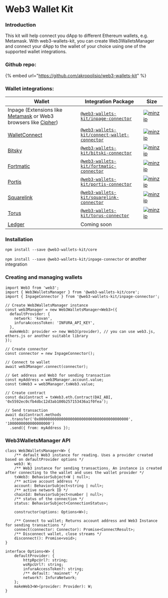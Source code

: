 # Web3 Wallet Kit

### Introduction <a href="#introduction" id="introduction"></a>

This kit will help connect you dApp to different Ethereum wallets, e.g. Metamask. With web3-wallets-kit, you can create Web3WalletsManager and connect your dApp to the wallet of your choice using one of the supported wallet integrations.

### Github repo:&#x20;

{% embed url="https://github.com/akropolisio/web3-wallets-kit" %}

### Wallet integrations: <a href="#wallet-integrations" id="wallet-integrations"></a>

| Wallet                                                                                                                 | Integration Package                                                                                                       | Size                                                                                                                                                                                |
| ---------------------------------------------------------------------------------------------------------------------- | ------------------------------------------------------------------------------------------------------------------------- | ----------------------------------------------------------------------------------------------------------------------------------------------------------------------------------- |
| Inpage (Extensions like [Metamask](https://metamask.io) or Web3 browsers like [Cipher](https://www.cipherbrowser.com)) | [`@web3-wallets-kit/inpage-connector`](https://wiki.akropolis.io/web3walletkit/packages/inpage-connector)                 | [![minzip](https://badgen.net/bundlephobia/minzip/@web3-wallets-kit/inpage-connector)](https://bundlephobia.com/result?p=@web3-wallets-kit/inpage-connector@latest)                 |
| [WalletConnect](https://walletconnect.org)                                                                             | [`@web3-wallets-kit/connect-wallet-connector`](https://wiki.akropolis.io/web3walletkit/packages/connect-wallet-connector) | [![minzip](https://badgen.net/bundlephobia/minzip/@web3-wallets-kit/connect-wallet-connector)](https://bundlephobia.com/result?p=@web3-wallets-kit/connect-wallet-connector@latest) |
| [Bitsky](https://www.bitski.com)                                                                                       | [`@web3-wallets-kit/bitski-connector`](https://wiki.akropolis.io/web3walletkit/packages/bitski-connector)                 | [![minzip](https://badgen.net/bundlephobia/minzip/@web3-wallets-kit/bitski-connector)](https://bundlephobia.com/result?p=@web3-wallets-kit/bitski-connector@latest)                 |
| [Fortmatic](https://fortmatic.com)                                                                                     | [`@web3-wallets-kit/fortmatic-connector`](https://wiki.akropolis.io/web3walletkit/packages/fortmatic-connector)           | [![minzip](https://badgen.net/bundlephobia/minzip/@web3-wallets-kit/fortmatic-connector)](https://bundlephobia.com/result?p=@web3-wallets-kit/fortmatic-connector@latest)           |
| [Portis](https://www.portis.io)                                                                                        | [`@web3-wallets-kit/portis-connector`](https://wiki.akropolis.io/web3walletkit/packages/portis-connector)                 | [![minzip](https://badgen.net/bundlephobia/minzip/@web3-wallets-kit/portis-connector)](https://bundlephobia.com/result?p=@web3-wallets-kit/portis-connector@latest)                 |
| [Squarelink](https://squarelink.com)                                                                                   | [`@web3-wallets-kit/squarelink-connector`](https://wiki.akropolis.io/web3walletkit/packages/squarelink-connector)         | [![minzip](https://badgen.net/bundlephobia/minzip/@web3-wallets-kit/squarelink-connector)](https://bundlephobia.com/result?p=@web3-wallets-kit/squarelink-connector@latest)         |
| [Torus](https://tor.us)                                                                                                | [`@web3-wallets-kit/torus-connector`](https://wiki.akropolis.io/web3walletkit/packages/torus-connector)                   | [![minzip](https://badgen.net/bundlephobia/minzip/@web3-wallets-kit/torus-connector)](https://bundlephobia.com/result?p=@web3-wallets-kit/torus-connector@latest)                   |
| [Ledger](https://www.ledger.com)                                                                                       | Coming soon                                                                                                               |                                                                                                                                                                                     |

### Installation <a href="#installation" id="installation"></a>

`npm install --save @web3-wallets-kit/core`

`npm install --save @web3-wallets-kit/inpage-connector` or another integration

### Creating and managing wallets <a href="#creating-and-managing-wallets" id="creating-and-managing-wallets"></a>

```
import Web3 from 'web3';
import { Web3WalletsManager } from '@web3-wallets-kit/core';
import { InpageConnector } from '@web3-wallets-kit/inpage-connector';

// Create Web3WalletsManager instance
const web3Manager = new Web3WalletsManager<Web3>({
  defaultProvider: {
    network: 'kovan',
    infuraAccessToken: 'INFURA_API_KEY',
  },
  makeWeb3: provider => new Web3(provider), // you can use web3.js, ethers.js or another suitable library
});

// Create connector
const connector = new InpageConnector();

// Connect to wallet
await web3Manager.connect(connector);

// Get address and Web3 for sending transaction
const myAddress = web3Manager.account.value;
const txWeb3 = web3Manager.txWeb3.value;

// Create contract
const daiContract = txWeb3.eth.Contract(DAI_ABI, '0x5592ec0cfb4dbc12d3ab100b257153436a1f0fea');

// Send transaction
await daiContract.methods
  .transfer('0x0000000000000000000000000000000000000000', '1000000000000000000')
  .send({ from: myAddress });
```

### Web3WalletsManager API <a href="#web3walletsmanager-api" id="web3walletsmanager-api"></a>

```
class Web3WalletsManager<W> {
    /** default Web3 instance for reading. Uses a provider created based on defaultProvider options */
    web3: W;
    /** Web3 instance for sending transactions. An instance is created after connecting to the wallet and uses the wallet provider */
    txWeb3: BehaviorSubject<W | null>;
    /** active account address */
    account: BehaviorSubject<string | null>;
    /** active network ID */
    chainId: BehaviorSubject<number | null>;
    /** status of the connection */
    status: BehaviorSubject<ConnectionStatus>;

    constructor(options: Options<W>);

    /** Connect to wallet; Returns account address and Web3 Instance for sending transactions */
    connect(connector: Connector): Promise<ConnectResult>;
    /** Disconnect wallet, close streams */
    disconnect(): Promise<void>;
}

interface Options<W> {
    defaultProvider: {
        httpRpcUrl?: string;
        wsRpcUrl?: string;
        infuraAccessToken?: string;
        /** default: 'mainnet' */
        network?: InfuraNetwork;
    };
    makeWeb3<W>(provider: Provider): W;
}
```
